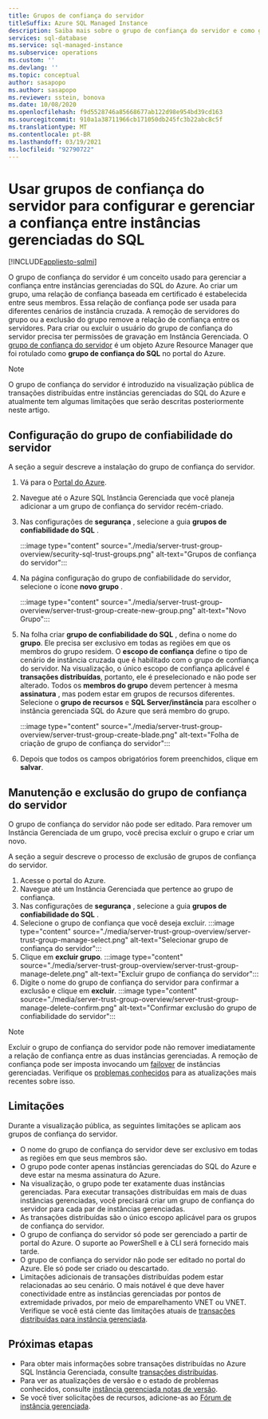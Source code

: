 ```yaml
---
title: Grupos de confiança do servidor
titleSuffix: Azure SQL Managed Instance
description: Saiba mais sobre o grupo de confiança do servidor e como gerenciar a confiança entre instâncias gerenciadas do SQL do Azure.
services: sql-database
ms.service: sql-managed-instance
ms.subservice: operations
ms.custom: ''
ms.devlang: ''
ms.topic: conceptual
author: sasapopo
ms.author: sasapopo
ms.reviewer: sstein, bonova
ms.date: 10/08/2020
ms.openlocfilehash: f9d5528746a85668677ab122d98e954bd39cd163
ms.sourcegitcommit: 910a1a38711966cb171050db245fc3b22abc8c5f
ms.translationtype: MT
ms.contentlocale: pt-BR
ms.lasthandoff: 03/19/2021
ms.locfileid: "92790722"
---
```

# <a name="use-server-trust-groups-to-set-up-and-manage-trust-between-sql-managed-instances"></a>Usar grupos de confiança do servidor para configurar e gerenciar a confiança entre instâncias gerenciadas do SQL
[!INCLUDE[appliesto-sqlmi](../includes/appliesto-sqlmi.md)]

O grupo de confiança do servidor é um conceito usado para gerenciar a confiança entre instâncias gerenciadas do SQL do Azure. Ao criar um grupo, uma relação de confiança baseada em certificado é estabelecida entre seus membros. Essa relação de confiança pode ser usada para diferentes cenários de instância cruzada. A remoção de servidores do grupo ou a exclusão do grupo remove a relação de confiança entre os servidores. Para criar ou excluir o usuário do grupo de confiança do servidor precisa ter permissões de gravação em Instância Gerenciada.
O [grupo de confiança do servidor](/azure/templates/microsoft.sql/allversions) é um objeto Azure Resource Manager que foi rotulado como **grupo de confiança do SQL** no portal do Azure.

> [!NOTE]
> O grupo de confiança do servidor é introduzido na visualização pública de transações distribuídas entre instâncias gerenciadas do SQL do Azure e atualmente tem algumas limitações que serão descritas posteriormente neste artigo.

## <a name="server-trust-group-setup"></a>Configuração do grupo de confiabilidade do servidor

A seção a seguir descreve a instalação do grupo de confiança do servidor.

1. Vá para o [Portal do Azure](https://portal.azure.com/).

2. Navegue até o Azure SQL Instância Gerenciada que você planeja adicionar a um grupo de confiança do servidor recém-criado.

3. Nas configurações de **segurança** , selecione a guia **grupos de confiabilidade do SQL** .

   :::image type="content" source="./media/server-trust-group-overview/security-sql-trust-groups.png" alt-text="Grupos de confiança do servidor":::

4. Na página configuração do grupo de confiabilidade do servidor, selecione o ícone **novo grupo** .

   :::image type="content" source="./media/server-trust-group-overview/server-trust-group-create-new-group.png" alt-text="Novo Grupo":::

5. Na folha criar **grupo de confiabilidade do SQL** , defina o nome do **grupo**. Ele precisa ser exclusivo em todas as regiões em que os membros do grupo residem. O **escopo de confiança** define o tipo de cenário de instância cruzada que é habilitado com o grupo de confiança do servidor. Na visualização, o único escopo de confiança aplicável é **transações distribuídas**, portanto, ele é preselecionado e não pode ser alterado. Todos os **membros do grupo** devem pertencer à mesma **assinatura** , mas podem estar em grupos de recursos diferentes. Selecione o **grupo de recursos** e **SQL Server/instância** para escolher o instância gerenciada SQL do Azure que será membro do grupo.

   :::image type="content" source="./media/server-trust-group-overview/server-trust-group-create-blade.png" alt-text="Folha de criação de grupo de confiança do servidor":::

6. Depois que todos os campos obrigatórios forem preenchidos, clique em **salvar**.

## <a name="server-trust-group-maintenance-and-deletion"></a>Manutenção e exclusão do grupo de confiança do servidor

O grupo de confiança do servidor não pode ser editado. Para remover um Instância Gerenciada de um grupo, você precisa excluir o grupo e criar um novo.

A seção a seguir descreve o processo de exclusão de grupos de confiança do servidor. 
1. Acesse o portal do Azure.
2. Navegue até um Instância Gerenciada que pertence ao grupo de confiança.
3. Nas configurações de **segurança** , selecione a guia **grupos de confiabilidade do SQL** .
4. Selecione o grupo de confiança que você deseja excluir.
   :::image type="content" source="./media/server-trust-group-overview/server-trust-group-manage-select.png" alt-text="Selecionar grupo de confiança do servidor":::
5. Clique em **excluir grupo**.
   :::image type="content" source="./media/server-trust-group-overview/server-trust-group-manage-delete.png" alt-text="Excluir grupo de confiança do servidor":::
6. Digite o nome do grupo de confiança do servidor para confirmar a exclusão e clique em **excluir**.
   :::image type="content" source="./media/server-trust-group-overview/server-trust-group-manage-delete-confirm.png" alt-text="Confirmar exclusão do grupo de confiabilidade do servidor":::

> [!NOTE]
> Excluir o grupo de confiança do servidor pode não remover imediatamente a relação de confiança entre as duas instâncias gerenciadas. A remoção de confiança pode ser imposta invocando um [failover](/powershell/module/az.sql/Invoke-AzSqlInstanceFailover) de instâncias gerenciadas. Verifique os [problemas conhecidos](../database/doc-changes-updates-release-notes.md?tabs=managed-instance#known-issues) para as atualizações mais recentes sobre isso.

## <a name="limitations"></a>Limitações

Durante a visualização pública, as seguintes limitações se aplicam aos grupos de confiança do servidor.
 * O nome do grupo de confiança do servidor deve ser exclusivo em todas as regiões em que seus membros são.
 * O grupo pode conter apenas instâncias gerenciadas do SQL do Azure e deve estar na mesma assinatura do Azure.
 * Na visualização, o grupo pode ter exatamente duas instâncias gerenciadas. Para executar transações distribuídas em mais de duas instâncias gerenciadas, você precisará criar um grupo de confiança do servidor para cada par de instâncias gerenciadas.
 * As transações distribuídas são o único escopo aplicável para os grupos de confiança do servidor.
 * O grupo de confiança do servidor só pode ser gerenciado a partir de portal do Azure. O suporte ao PowerShell e à CLI será fornecido mais tarde.
 * O grupo de confiança do servidor não pode ser editado no portal do Azure. Ele só pode ser criado ou descartado.
 * Limitações adicionais de transações distribuídas podem estar relacionadas ao seu cenário. O mais notável é que deve haver conectividade entre as instâncias gerenciadas por pontos de extremidade privados, por meio de emparelhamento VNET ou VNET. Verifique se você está ciente das limitações atuais de [transações distribuídas para instância gerenciada](../database/elastic-transactions-overview.md#limitations).

## <a name="next-steps"></a>Próximas etapas

* Para obter mais informações sobre transações distribuídas no Azure SQL Instância Gerenciada, consulte [transações distribuídas](../database/elastic-transactions-overview.md).
* Para ver as atualizações de versão e o estado de problemas conhecidos, consulte [instância gerenciada notas de versão](../database/doc-changes-updates-release-notes.md).
* Se você tiver solicitações de recursos, adicione-as ao [Fórum de instância gerenciada](https://feedback.azure.com/forums/915676-sql-managed-instance).